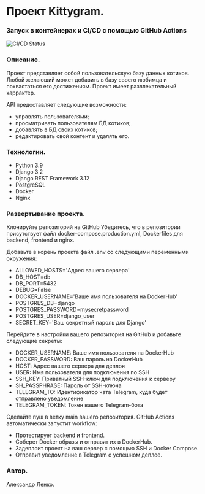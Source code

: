 # Проект Kittygram.

### Запуск в контейнерах и CI/CD с помощью GitHub Actions

![CI/CD Status](https://github.com/alxlen/kittygram_final/actions/workflows/main.yml/badge.svg)

### Описание.

Проект представляет собой пользовательскую базу данных котиков.
Любой желающий может добавить в базу своего любимца и похвастаться его достижениям.
Проект имеет развлекательный харрактер.

API предоставляет следующие возможности: 
- управлять пользователями;
- просматривать пользователям БД котиков;
- добавлять в БД своих котиков;
- редактировать свой контент и удалять его.

### Технологии.

- Python 3.9
- Django 3.2
- Django REST Framework 3.12
- PostgreSQL
- Docker
- Nginx

### Развертывание проекта.

Клонируйте репозиторий на GitHub
Убедитесь, что в репозитории присутствует файл docker-compose.production.yml, 
Dockerfiles для backend, frontend и nginx.

Добавьте в корень проекта файл .env со следующими переменными окружения:  
- ALLOWED_HOSTS='Адрес вашего сервера'  
- DB_HOST=db  
- DB_PORT=5432  
- DEBUG=False  
- DOCKER_USERNAME='Ваше имя пользователя на DockerHub'  
- POSTGRES_DB=django  
- POSTGRES_PASSWORD=mysecretpassword  
- POSTGRES_USER=django_user  
- SECRET_KEY='Ваш секретный пароль для Django'  

Перейдите в настройки вашего репозитория на GitHub и добавьте следующие секреты:
- DOCKER_USERNAME: Ваше имя пользователя на DockerHub  
- DOCKER_PASSWORD: Ваш пароль на DockerHub  
- HOST: Адрес вашего сервера для деплоя  
- USER: Имя пользователя для подключения по SSH  
- SSH_KEY: Приватный SSH-ключ для подключения к серверу  
- SH_PASSPHRASE: Пароль от SSH-ключа  
- TELEGRAM_TO: Идентификатор чата Telegram, куда будет отправлено уведомление  
- TELEGRAM_TOKEN: Токен вашего Telegram-бота  

Сделайте пуш в ветку main вашего репозитория. 
GitHub Actions автоматически запустит workflow:
- Протестирует backend и frontend.
- Соберет Docker образы и отправит их в DockerHub.
- Задеплоит проект на ваш сервер с помощью SSH и Docker Compose.
- Отправит уведомление в Telegram о успешном деплое.

### Автор.

Александр Ленко.
